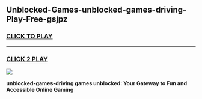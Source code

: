
## Unblocked-Games-unblocked-games-driving-Play-Free-gsjpz
<h3>
<a href="https://premium76.site?title=unblocked-games-driving&ref=23A">CLICK TO PLAY</a></h3>
<hr>

<h3>
<a href="https://premium76.site?title=unblocked-games-driving&ref=23A">CLICK 2 PLAY</a>
  
</h3>

<a href="https://premium76.site?title=unblocked-games-driving&ref=23A"><img src="https://clearcache.store/games.png"></a>


**unblocked-games-driving games unblocked: Your Gateway to Fun and Accessible Online Gaming**
